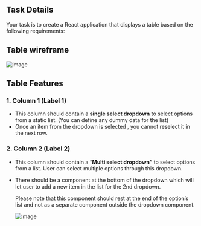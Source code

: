 ## **Task Details**

Your task is to create a React application that displays a table based on the following requirements:

## Table wireframe
![image](https://github.com/user-attachments/assets/df7da4a5-9db6-47fd-8091-f24b66a86ee6)


## Table Features

### 1. Column 1 (Label 1)

- This column should contain a **single select dropdown** to select options from a static list. (You can define any dummy data for the list)
- Once an item from the dropdown is selected , you cannot reselect it in the next row.

### 2. Column 2 (Label 2)

- This column should contain a “**Multi select dropdown”** to select options from a list. User can select multiple options through this dropdown.
- There should be a component at the bottom of the dropdown which will let user to add a new item in the list for the 2nd dropdown.
    
    Please note that this component should rest at the end of the option’s list and not as a separate component outside the dropdown component.

  ![image](https://github.com/user-attachments/assets/e2a6e10c-2cbe-47ec-b0ac-18ea5e7ce869)


